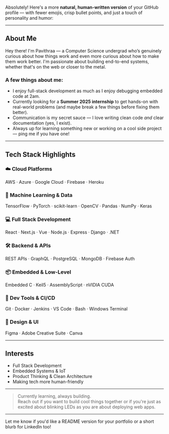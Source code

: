 Absolutely! Here's a more **natural, human-written version** of your GitHub profile — with fewer emojis, crisp bullet points, and just a touch of personality and humor:

---

## About Me

Hey there! I'm Pavithraa — a Computer Science undergrad who’s genuinely curious about how things work and even more curious about how to make them work better. I'm passionate about building end-to-end systems, whether that's on the web or closer to the metal.

### A few things about me:
- I enjoy full-stack development as much as I enjoy debugging embedded code at 2am.  
- Currently looking for a **Summer 2025 internship** to get hands-on with real-world problems (and maybe break a few things before fixing them better).  
- Communication is my secret sauce — I love writing clean code *and* clear documentation (yes, I exist).  
- Always up for learning something new or working on a cool side project — ping me if you have one!

---

## Tech Stack Highlights

### ☁️ Cloud Platforms  
AWS · Azure · Google Cloud · Firebase · Heroku  

### 🧠 Machine Learning & Data  
TensorFlow · PyTorch · scikit-learn · OpenCV · Pandas · NumPy · Keras

### 💻 Full Stack Development  
React · Next.js · Vue · Node.js · Express · Django · .NET  

### 🛠️ Backend & APIs  
REST APIs · GraphQL · PostgreSQL · MongoDB · Firebase Auth  

### 📦 Embedded & Low-Level  
Embedded C · Keil5 · AssemblyScript · nVIDIA CUDA

### 🔧 Dev Tools & CI/CD  
Git · Docker · Jenkins · VS Code · Bash · Windows Terminal

### 🎨 Design & UI  
Figma · Adobe Creative Suite · Canva

---

## Interests  
- Full Stack Development  
- Embedded Systems & IoT  
- Product Thinking & Clean Architecture  
- Making tech more human-friendly

---

> Currently learning, always building.  
> Reach out if you want to build cool things together or if you're just as excited about blinking LEDs as you are about deploying web apps.

---

Let me know if you'd like a README version for your portfolio or a short blurb for LinkedIn too!
